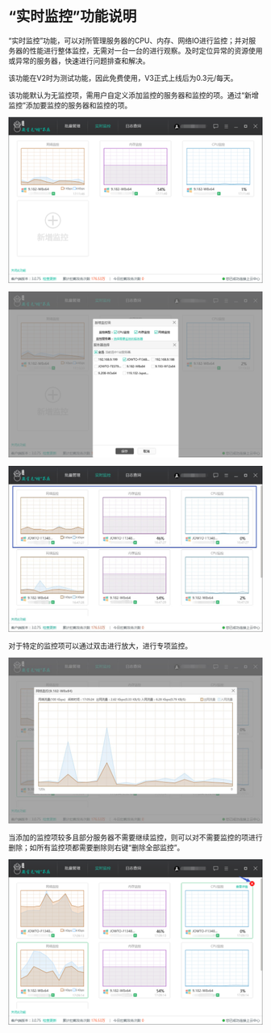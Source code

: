 # “实时监控”功能说明

“实时监控”功能，可以对所管理服务器的CPU、内存、网络IO进行监控；并对服务器的性能进行整体监控，无需对一台一台的进行观察。及时定位异常的资源使用或异常的服务器，快速进行问题排查和解决。

该功能在V2时为测试功能，因此免费使用，V3正式上线后为0.3元\/每天。

该功能默认为无监控项，需用户自定义添加监控的服务器和监控的项。通过“新增监控”添加要监控的服务器和监控的项。

![](/assets/f0501.png)

![](/assets/f0502.png)

![](/assets/f0503.png)

对于特定的监控项可以通过双击进行放大，进行专项监控。

![](/assets/f0504.png)

当添加的监控项较多且部分服务器不需要继续监控，则可以对不需要监控的项进行删除；如所有监控项都需要删除则右键“删除全部监控”。

![](/assets/f0505.png)


